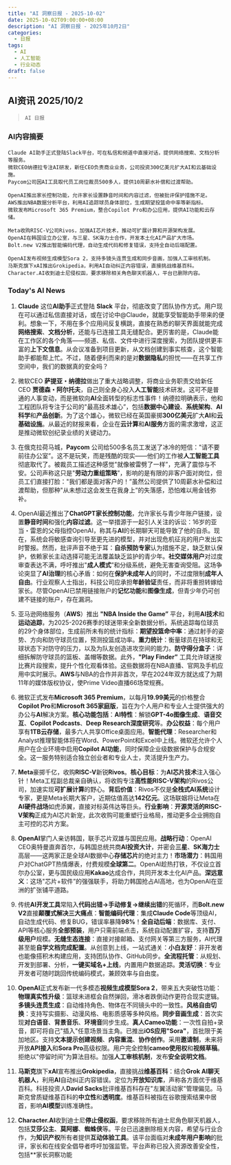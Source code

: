 ```yaml
---
title: "AI 洞察日报 - 2025-10-02"
date: 2025-10-02T09:00:00+08:00
description: "AI 洞察日报 - 2025年10月2日"
categories:
  - 日报
tags:
  - AI
  - 人工智能
  - 行业动态
draft: false
---
```


## AI资讯 2025/10/2

>  `AI 日报` 



### **AI内容摘要**

```
Claude AI助手正式登陆Slack平台，可在私信和频道中直接对话，提供网络搜索、文档分析等服务。  
微软CEO纳德拉专注AI研发，新任CEO负责商业业务，公司投资300亿美元扩大AI和云基础设施。  
Paycom公司因AI工具取代员工岗位裁员500多人，提供10周薪水补偿和过渡帮助。  

OpenAI推出家长控制功能，允许家长设置静音时间和内容过滤，但被批评保护措施不足。  
AWS推出NBA数据分析平台，利用AI追踪球员身体部位，生成期望投篮命中率等新指标。  
微软发布Microsoft 365 Premium，整合Copilot Pro和办公应用，提供AI功能和云存储。  

Meta收购RISC-V公司Rivos，加强AI芯片技术，推动可扩展计算和开源架构发展。  
OpenAI在韩国设立办公室，与三星、SK海力士合作，开发本土化AI产品扩大市场。  
Bolt.new V2推出智能编码代理，自动生成代码和修复错误，支持全自动后端配置。  

OpenAI发布视频生成模型Sora 2，支持多镜头连贯生成和同步音画，加强人工审核机制。  
马斯克旗下xAI推出Grokipedia，利用AI自动纠正内容错误，直接挑战维基百科。  
Character.AI收到迪士尼侵权函，要求移除相关角色聊天机器人，平台已删除内容。
```



### **Today's AI News**

1.  **Claude** 这位**AI助手**正式登陆 **Slack** 平台，彻底改变了团队协作方式。用户现在可以通过私信直接对话，或在讨论中@Claude，就能享受智能助手带来的便利。想象一下，不用在多个应用间反复横跳，直接在熟悉的聊天界面就能完成**网络搜索**、**文档分析**，还能与已连接工具无缝配合。更厉害的是，Claude能在工作区的各个角落——频道、私信、文件中进行深度搜索，为团队提供更丰富的**上下文信息**。从会议准备到项目更新，从文档创建到事实核查，这个智能助手都能帮上忙。不过，随着便利而来的是对**数据隐私**的担忧——在共享工作空间中，我们的数据真的安全吗？

2.  微软CEO **萨提亚・纳德拉**做出了重大战略调整，将商业业务职责交给新任CEO **贾德森・阿尔托夫**，自己则全身心投入**人工智能**技术研发。这可不是普通的人事变动，而是微软向**AI**全面转型的标志性事件！纳德拉明确表示，他和工程团队将专注于公司的"最高技术雄心”，包括**数据中心建设**、**系统架构**、**AI科学**和**产品创新**。为了这个雄心，微软已经在英国豪掷**300亿美元**扩大**AI**和**云基础设施**。从最近的财报来看，企业在**云计算**和**AI服务**方面的需求激增，这正是推动微软创纪录业绩的关键动力。

3.  在俄克拉荷马城，**Paycom** 公司给500多名员工发送了冰冷的短信："请不要前往办公室”。这不是玩笑，而是残酷的现实——他们的工作被**人工智能工具**彻底取代了。被裁员工描述这种感觉"就像被雷劈了一样”，充满了震惊与不安。公司声称这只是"**劳动力重组策略**”，影响的是有限的非客户面对岗位，但员工们直接打脸："我们都是面对客户的！”虽然公司提供了10周薪水补偿和过渡帮助，但那种"从未想过这会发生在我身上”的失落感，恐怕难以用金钱弥补。

4.  OpenAI最近推出了**ChatGPT家长控制功能**，允许家长与青少年账户链接，设置**静音时间**和强化**内容过滤**。这一举措源于一起引人关注的诉讼：16岁的亚当・雷恩的父母指控OpenAI，称其与**AI**的长期聊天可能导致了他的自杀。现在，系统会将敏感查询引导至更先进的模型，并对出现危机征兆的用户发出实时警报。然而，批评声音不绝于耳：**自杀预防专家**认为措施不足，缺乏默认保护，依赖家长主动选择可能无法覆盖缺乏监护的青少年。**社交媒体用户**对过度审查表达不满，呼吁推出"**成人模式**”和分级系统，避免无害查询受阻。这场争论突显了**AI治理**的核心矛盾：如何在**保护未成年人**的同时，不过度限制**成年人自由**。行业观察人士指出，科技公司应承担**年龄验证**责任，而非将重担转嫁给家长。尽管OpenAI已禁用链接账户的**记忆功能**和**图像生成**，但青少年仍可创建不链接的账户，存在漏洞。

5.  亚马逊网络服务（**AWS**）推出 **"NBA Inside the Game”** 平台，利用**AI技术**和**运动追踪**，为2025-2026赛季的球迷带来全新数据分析。系统追踪每位球员的29个身体部位，生成前所未有的统计指标：**期望投篮命中率**：通过射手的姿势、方向和防守球员位置，预测投篮成功率。**重力统计**：衡量球员在持球和无球状态下对防守的压力，以及为队友创造进攻空间的能力。**防守得分盒子**：详细拆解防守球员的篮板、盖帽等数据。此外，**"Play Finder”** 工具允许球迷按比赛片段搜索，提升个性化观看体验。这些数据将在NBA直播、官网及手机应用中实时展示。**AWS**与NBA的合作并非首次，早在2024年双方就达成了为期11年的媒体版权协议，使Prime Video直播66场常规赛。

6.  微软正式发布**Microsoft 365 Premium**，以每月**19.99美元**的价格整合**Copilot Pro**和**Microsoft 365家庭版**，旨在为个人用户和专业人士提供强大的办公与**AI**解决方案。**核心功能包括**：**AI特性**：解锁**GPT-4o图像生成**、**语音交互**、**Copilot Podcasts**、**Deep Research深度研究**等。**办公权益**：每个用户享有**1TB云存储**，最多六人共享Office桌面应用。**智能代理**：Researcher和Analyst推理智能体将在Word、PowerPoint和Excel中上线。微软还允许个人用户在企业环境中启用**Copilot AI功能**，同时保障企业级数据保护与合规安全。这一服务特别适合独立创业者和专业人士，灵活提升生产力。

7.  **Meta**豪掷千亿，收购**RISC-V**新锐**Rivos**。**核心目标**：为**AI芯片技术**注入强心针！Meta工程副总裁亲自确认，将收购专注**高性能RISC-V架构**的Rivos公司，加速实现**可扩展计算**的野心。**背后价值**：Rivos不仅是**全栈式AI系统**设计专家，更是Meta长期大客户，近期估值高达**142亿元**。这场联姻将让Meta在**AI硬件战场**如虎添翼，直接对标英伟达等巨头。**行业影响**：**开源灵活的RISC-V架构**正成为AI芯片新宠，此次收购可能重塑行业格局，推动更多企业拥抱自主可控的芯片方案。

8.  **OpenAI**掌门人亲访韩国，联手芯片双雄与国民应用。**战略行动**：OpenAI CEO奥特曼直奔首尔，与韩国总统共商**AI投资大计**，并密会**三星**、**SK海力士**高层——这两家正是全球AI数据中心**存储芯片**的绝对主力！**市场潜力**：韩国用户对ChatGPT热情爆表，付费规模**全球第二**。OpenAI趁热打铁，不仅设立首尔办公室，更与国民级应用**Kakao**达成合作，共同开发本土化AI产品。**深远意义**：这场"芯片+软件”的强强联手，将助力韩国抢占AI高地，也为OpenAI在亚洲的扩张铺平道路。

9.  传统**AI开发工具**常陷入**代码出错→手动修复→继续出错**的死循环，而**Bolt.new V2**直接**颠覆式解决三大痛点**：**智能编码代理**：集成**Claude Code**等顶级AI，自动生成代码、修复BUG，错误率暴降**98%**！**全自动后端**：数据库、支付、API等核心服务**全部预装**，用户只需前端点击，系统自动配置扩容，支持**百万级用户**规模。**无缝生态连接**：直接对接邮箱、支付网关等第三方服务，AI代理甚至能**自学文档完成配置**。从创意到上线，一站式通关：**小白友好**：非开发者也能像搭积木构建应用，支持团队协作、GitHub同步。**全流程托管**：从规划、开发到部署、分析，**一键买域名+上线**，内置用户数据追踪。**灵活切换**：专业开发者可随时跳回传统编码模式，兼顾效率与自由度。

10. **OpenAI**正式发布新一代多模态**视频生成模型Sora 2**，带来五大突破性功能：**物理真实性升级**：篮球未进框会自然弹回，滑冰者跌倒动作更符合现实逻辑。**多镜头连贯生成**：自动维持角色、物体在不同镜头中的一致性。**风格自由切换**：支持写实摄影、动漫风格、电影质感等多种风格。**同步音画生成**：首次实现**对白语音**、**背景音乐**、**环境音**同步生成。**真人Cameo功能**：一次性自拍+录音，即可将自己"插入"任意场景当主角。已推出**iOS应用"Sora"**，首批限于美加地区。支持**文本提示创建视频**、**内容重混**、**协作创作**。采用**邀请制**，未来将开放**API接入**和**Sora Pro**高级权限。用户完全控制**cameo使用权**和**视频草稿**。拒绝以"停留时间"为算法目标。加强**人工审核机制**，发布**安全说明文档**。

11. **马斯克**旗下**xAI**宣布推出**Grokipedia**，直接挑战**维基百科**：结合**Grok AI聊天机器人**，利用**AI**自动纠正内容错误。定位为**开放知识库**，声称各方面优于维基百科。科技投资人**David Sacks**批评维基百科存在"左翼活动家"管理偏见。马斯克曾质疑维基百科的**中立性**和**透明度**。维基百科被指在谷歌搜索结果中居首，影响**AI模型**训练准确性。

12. **Character.AI**收到迪士尼**停止侵权函**，要求移除所有迪士尼角色聊天机器人，包括**艾莎公主**、**莫阿娜**、**蜘蛛侠**等。平台已迅速删除相关内容，希望与行业合作，为**知识产权**所有者提供**互动体验工具**。该平台面临对**未成年用户影响**的批评，家长和在线安全倡导者呼吁加强监管。平台声称已投入资源改善安全性，包括**家长洞察功能